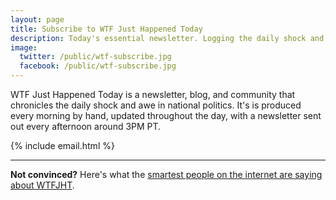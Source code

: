 ```yaml
---
layout: page
title: Subscribe to WTF Just Happened Today
description: Today's essential newsletter. Logging the daily shock and awe in national politics. Read in moderation. 
image:
  twitter: /public/wtf-subscribe.jpg
  facebook: /public/wtf-subscribe.jpg
---
```


<p class="lead">WTF Just Happened Today is a newsletter, blog, and community that chronicles the daily shock and awe in national politics. It's is produced every morning by hand, updated throughout the day, with a newsletter sent out every afternoon around 3PM PT. </p> 

{% include email.html %}

---

**Not convinced?** Here's what the <a href="{{ site.baseurl }}/press">smartest people on the internet are saying about WTFJHT</a>. 
